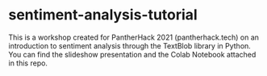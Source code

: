 # sentiment-analysis-tutorial

This is a workshop created for PantherHack 2021 (pantherhack.tech) on an introduction to sentiment analysis through the TextBlob library in Python. You can find the slideshow presentation and the Colab Notebook attached in this repo. 
